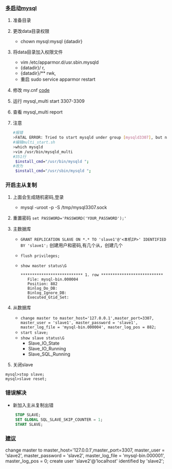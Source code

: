 
### [多启动mysql](https://blog.csdn.net/qq_39123009/article/details/103732208)

1. 准备目录
2. 更改data目录权限
   - chown mysql:mysql {datadir}

3. 将data目录加入权限文件
   - vim /etc/apparmor.d/usr.sbin.mysqld
   - {datadir}/ r,
   - {datadir}/** rwk,
   - 重启 sudo service apparmor restart
4. 修改 my.cnf
   [code](my.cnf)
5. 运行 mysql_multi start 3307-3309
6. 查看 mysql_multi report

7. 注意 
   ```sh
   #报错
   >FATAL ERROR: Tried to start mysqld under group [mysqld3307], but no data directory was found or could be created.
   #编辑multi_start.sh
   >which mysqld
   >vim /usr/bin/mysqld_multi
   #351行
    $install_cmd="/usr/bin/mysqld ";
   #改为
    $install_cmd="/usr/sbin/mysqld ";
   
   ```

### 开启主从复制

1. 上面会生成随机密码,登录
   - mysql -uroot -p -S /tmp/mysql3307.sock
2. 重置密码 `set PASSWORD='PASSWORD('YOUR_PASSWORD');'`
3. 主数据库
   - `GRANT REPLICATION SLAVE ON *.* TO 'slave1'@'<本机IP>' IDENTIFIED BY 'slave1';` 创建用户和密码,有几个从，创建几个
   - `flush privileges;`
   
   - `show master status\G`
     ```
     *************************** 1. row ***************************
        File: mysql-bin.000004
        Position: 882
        Binlog_Do_DB: 
        Binlog_Ignore_DB: 
        Executed_Gtid_Set: 
     ```

4. 从数据库
   - `change master to master_host='127.0.0.1',master_port=3307, master_user = 'slave1', master_password = 'slave1', master_log_file = 'mysql-bin.000004', master_log_pos = 882;`
   - `start slave;`
   - `show slave status\G`
     - Slave_IO_State
     - Slave_IO_Running
     - Slave_SQL_Running
5. 关闭slave
```
mysql>stop slave;
mysql>slave reset;
```

### 错误解决
- 新加入主从复制出错 
  ```SQL
   STOP SLAVE;
   SET GLOBAL SQL_SLAVE_SKIP_COUNTER = 1; 
   START SLAVE;
  ```

### [建议](https://database.51cto.com/art/201912/607882.htm###)
change master to master_host='127.0.0.1',master_port=3307, master_user = 'slave2', master_password = 'slave2', master_log_file = 'mysql-bin.000001', master_log_pos = 0;
 create user 'slave2'@'localhost' identified by 'slave2';